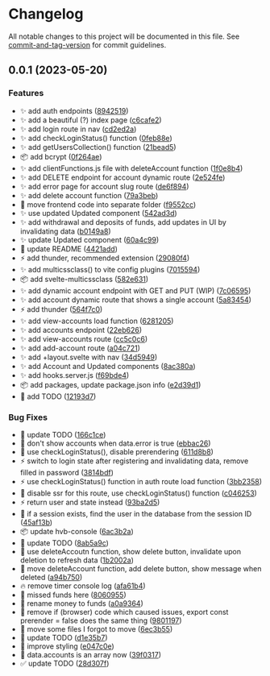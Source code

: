 # Changelog

All notable changes to this project will be documented in this file. See [commit-and-tag-version](https://github.com/absolute-version/commit-and-tag-version) for commit guidelines.

## 0.0.1 (2023-05-20)


### Features

* :sparkles: add auth endpoints ([8942519](https://github.com/henrikvilhelmberglund/javascript-som-backend-spr-k-assignment-sveltekit-2/commit/894251912cc3043d232dd6e8495e1a623ffb3377))
* :sparkles: add a beautiful (?) index page ([c6cafe2](https://github.com/henrikvilhelmberglund/javascript-som-backend-spr-k-assignment-sveltekit-2/commit/c6cafe2e23bf027797b3d1b7eb166ecdc7a620d2))
* :sparkles: add login route in nav ([cd2ed2a](https://github.com/henrikvilhelmberglund/javascript-som-backend-spr-k-assignment-sveltekit-2/commit/cd2ed2a46d58dee001c4a430d12f6bcbd0476f67))
* :sparkles: add checkLoginStatus() function ([0feb88e](https://github.com/henrikvilhelmberglund/javascript-som-backend-spr-k-assignment-sveltekit-2/commit/0feb88e4ebe31d1703b323a1a9cd027bbaccf517))
* :sparkles: add getUsersCollection() function ([21bead5](https://github.com/henrikvilhelmberglund/javascript-som-backend-spr-k-assignment-sveltekit-2/commit/21bead5ec66379e247b85d1ccbc346a82c97c9de))
* :package: add bcrypt ([0f264ae](https://github.com/henrikvilhelmberglund/javascript-som-backend-spr-k-assignment-sveltekit-2/commit/0f264aec23cd227cbf0e358d19421d05e0542203))
* :sparkles: add clientFunctions.js file with deleteAccount function ([1f0e8b4](https://github.com/henrikvilhelmberglund/javascript-som-backend-spr-k-assignment-sveltekit-2/commit/1f0e8b42069fa95aeef31174b89bbfbe992c7ec0))
* :sparkles: add DELETE endpoint for account dynamic route ([2e524fe](https://github.com/henrikvilhelmberglund/javascript-som-backend-spr-k-assignment-sveltekit-2/commit/2e524fe64be854a056a4e693c74ba702994342ac))
* :sparkles: add error page for account slug route ([de6f894](https://github.com/henrikvilhelmberglund/javascript-som-backend-spr-k-assignment-sveltekit-2/commit/de6f894de6dd18a225ad713db5c0b4fb48523732))
* :sparkles: add delete account function ([79a3beb](https://github.com/henrikvilhelmberglund/javascript-som-backend-spr-k-assignment-sveltekit-2/commit/79a3bebcb7f023be12316e7df26f49b50ab0c769))
* :art: move frontend code into separate folder ([f9552cc](https://github.com/henrikvilhelmberglund/javascript-som-backend-spr-k-assignment-sveltekit-2/commit/f9552cc483e90c9f62759dca373a515364788394))
* :sparkles: use updated Updated component ([542ad3d](https://github.com/henrikvilhelmberglund/javascript-som-backend-spr-k-assignment-sveltekit-2/commit/542ad3df7d705a16681de5db32e2ce5be86db6dd))
* :sparkles: add withdrawal and deposits of funds, add updates in UI by invalidating data ([b0149a8](https://github.com/henrikvilhelmberglund/javascript-som-backend-spr-k-assignment-sveltekit-2/commit/b0149a876ca3abd772b31651186049885757f286))
* :sparkles: update Updated component ([60a4c99](https://github.com/henrikvilhelmberglund/javascript-som-backend-spr-k-assignment-sveltekit-2/commit/60a4c99ee0df42906157544e0ac87e192fa69d6f))
* :memo: update README ([4421add](https://github.com/henrikvilhelmberglund/javascript-som-backend-spr-k-assignment-sveltekit-2/commit/4421addfc429355e32fc3276a2ad21803ca554b1))
* :zap: add thunder, recommended extension ([29080f4](https://github.com/henrikvilhelmberglund/javascript-som-backend-spr-k-assignment-sveltekit-2/commit/29080f4087b7bfbe6499ac70063cffbe0c27280d))
* :sparkles: add multicssclass() to vite config plugins ([7015594](https://github.com/henrikvilhelmberglund/javascript-som-backend-spr-k-assignment-sveltekit-2/commit/701559460b1eb26e238b8170bb69e15cbe0eabf9))
* :package: add svelte-multicssclass ([582e631](https://github.com/henrikvilhelmberglund/javascript-som-backend-spr-k-assignment-sveltekit-2/commit/582e63195191f977793fc1da9f592602aebe64cf))
* :sparkles: add dynamic account endpoint with GET and PUT (WIP) ([7c06595](https://github.com/henrikvilhelmberglund/javascript-som-backend-spr-k-assignment-sveltekit-2/commit/7c06595fbdf3a1a1499bd9449f609d1dc64da3e5))
* :sparkles: add account dynamic route that shows a single account ([5a83454](https://github.com/henrikvilhelmberglund/javascript-som-backend-spr-k-assignment-sveltekit-2/commit/5a8345492059fd4f022a2611e1aa25c08db0e2b2))
* :zap: add thunder ([564f7c0](https://github.com/henrikvilhelmberglund/javascript-som-backend-spr-k-assignment-sveltekit-2/commit/564f7c034e6e9b679ba7481b8a55707c984bdebe))
* :sparkles: add view-accounts load function ([6281205](https://github.com/henrikvilhelmberglund/javascript-som-backend-spr-k-assignment-sveltekit-2/commit/62812058debfd15000a6f10b5ee20f6e6cd5b90c))
* :sparkles: add accounts endpoint ([22eb626](https://github.com/henrikvilhelmberglund/javascript-som-backend-spr-k-assignment-sveltekit-2/commit/22eb6265872f8af5cecf6aa8ffb67ac3b85bef51))
* :sparkles: add view-accounts route ([cc5c0c6](https://github.com/henrikvilhelmberglund/javascript-som-backend-spr-k-assignment-sveltekit-2/commit/cc5c0c6b4b7b7b1c02a15eda8e202803c8f58196))
* :sparkles: add add-account route ([a04c721](https://github.com/henrikvilhelmberglund/javascript-som-backend-spr-k-assignment-sveltekit-2/commit/a04c721b8c36cb6785cf0d1993aae50c862954b2))
* :sparkles: add +layout.svelte with nav ([34d5949](https://github.com/henrikvilhelmberglund/javascript-som-backend-spr-k-assignment-sveltekit-2/commit/34d5949fc8956795f2ae65d236a85ae13e30f2cd))
* :sparkles: add Account and Updated components ([8ac380a](https://github.com/henrikvilhelmberglund/javascript-som-backend-spr-k-assignment-sveltekit-2/commit/8ac380aee57430a3321a175189b4c4ce580fa1c6))
* :sparkles: add hooks.server.js ([f69bde4](https://github.com/henrikvilhelmberglund/javascript-som-backend-spr-k-assignment-sveltekit-2/commit/f69bde420b8a7bd4af14e1103b75fabf38c70ed7))
* :package: add packages, update package.json info ([e2d39d1](https://github.com/henrikvilhelmberglund/javascript-som-backend-spr-k-assignment-sveltekit-2/commit/e2d39d1d2398afbed2e33a0875d34ff0e4a263dc))
* :memo: add TODO ([12193d7](https://github.com/henrikvilhelmberglund/javascript-som-backend-spr-k-assignment-sveltekit-2/commit/12193d7b87410932c369c5c9c221a74074936f8b))


### Bug Fixes

* :memo: update TODO ([166c1ce](https://github.com/henrikvilhelmberglund/javascript-som-backend-spr-k-assignment-sveltekit-2/commit/166c1ce2504a80e6f0f2d57d7467b1088e3db32c))
* :bug: don't show accounts when data.error is true ([ebbac26](https://github.com/henrikvilhelmberglund/javascript-som-backend-spr-k-assignment-sveltekit-2/commit/ebbac263ba8b12e6fdaa65e9caa34820f7124ffa))
* :bug: use checkLoginStatus(), disable prerendering ([611d8b8](https://github.com/henrikvilhelmberglund/javascript-som-backend-spr-k-assignment-sveltekit-2/commit/611d8b81975d0333f160175dc3cb3c851a20ab36))
* :zap: switch to login state after registering and invalidating data, remove filled in password ([3814bdf](https://github.com/henrikvilhelmberglund/javascript-som-backend-spr-k-assignment-sveltekit-2/commit/3814bdfdff6020f6f7b3f49dbc6819a425ad4263))
* :zap: use checkLoginStatus() function in auth route load function ([3bb2358](https://github.com/henrikvilhelmberglund/javascript-som-backend-spr-k-assignment-sveltekit-2/commit/3bb235859a0d8aaac90dd2feb6591f4ce0ecab99))
* :bug: disable ssr for this route, use checkLoginStatus() function ([c046253](https://github.com/henrikvilhelmberglund/javascript-som-backend-spr-k-assignment-sveltekit-2/commit/c0462535b48f9538ab44cc7c8612ee256eb184e3))
* :zap: return user and state instead ([93ba2d5](https://github.com/henrikvilhelmberglund/javascript-som-backend-spr-k-assignment-sveltekit-2/commit/93ba2d5771138e35af87b51fe4169c175ba1849e))
* :bug: if a session exists, find the user in the database from the session ID ([45af13b](https://github.com/henrikvilhelmberglund/javascript-som-backend-spr-k-assignment-sveltekit-2/commit/45af13b0d42d77063f3baeeade9efa8249fedeb0))
* :package: update hvb-console ([6ac3b2a](https://github.com/henrikvilhelmberglund/javascript-som-backend-spr-k-assignment-sveltekit-2/commit/6ac3b2a83f6f5213ab4a81d626aab78cd2b2bbf1))
* :memo: update TODO ([8ab5a9c](https://github.com/henrikvilhelmberglund/javascript-som-backend-spr-k-assignment-sveltekit-2/commit/8ab5a9c7d9b50410f57b69444c2431c1f6351cb3))
* :art: use deleteAccoutn function, show delete button, invalidate upon deletion to refresh data ([1b2002a](https://github.com/henrikvilhelmberglund/javascript-som-backend-spr-k-assignment-sveltekit-2/commit/1b2002ab7b99c27c7417db10c73ceda2cd5d4439))
* :art: move deleteAccount function, add delete button, show message when deleted ([a94b750](https://github.com/henrikvilhelmberglund/javascript-som-backend-spr-k-assignment-sveltekit-2/commit/a94b7502ad916e3d7a0866464e159e56a4c74c54))
* :fire: remove timer console log ([afa61b4](https://github.com/henrikvilhelmberglund/javascript-som-backend-spr-k-assignment-sveltekit-2/commit/afa61b4c9c2880eaad8a8973573c68541bb68b15))
* :bug: missed funds here ([8060955](https://github.com/henrikvilhelmberglund/javascript-som-backend-spr-k-assignment-sveltekit-2/commit/8060955eac4565ba9e1dd2d841ff891e3b516497))
* :bug: rename money to funds ([a0a9364](https://github.com/henrikvilhelmberglund/javascript-som-backend-spr-k-assignment-sveltekit-2/commit/a0a9364052fa3548d35b6661569e4f42cb54ce76))
* :bug: remove if (browser) code which caused issues, export const prerender = false does the same thing ([9801197](https://github.com/henrikvilhelmberglund/javascript-som-backend-spr-k-assignment-sveltekit-2/commit/980119775266c321845f3a7a745b11f5e2f0de96))
* :art: move some files I forgot to move ([6ec3b55](https://github.com/henrikvilhelmberglund/javascript-som-backend-spr-k-assignment-sveltekit-2/commit/6ec3b55d5c52665b42e03e311e8f2bf4ae022abd))
* :memo: update TODO ([d1e35b7](https://github.com/henrikvilhelmberglund/javascript-som-backend-spr-k-assignment-sveltekit-2/commit/d1e35b73524633a181d957b053030be9c189d8fb))
* :lipstick: improve styling ([e047c0e](https://github.com/henrikvilhelmberglund/javascript-som-backend-spr-k-assignment-sveltekit-2/commit/e047c0e5b4937f10b8883c9124dfdda47b08f19f))
* :art: data.accounts is an array now ([39f0317](https://github.com/henrikvilhelmberglund/javascript-som-backend-spr-k-assignment-sveltekit-2/commit/39f03172e8db4edf7995a78515db06e291287f65))
* :white_check_mark: update TODO ([28d307f](https://github.com/henrikvilhelmberglund/javascript-som-backend-spr-k-assignment-sveltekit-2/commit/28d307fff1fa1515334d8386623078bb939cd37c))
